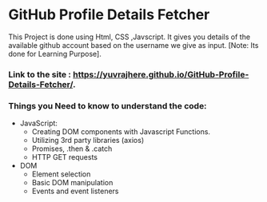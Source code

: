# GitHub Profile Details Fetcher
This Project is done using Html, CSS ,Javscript. It gives you details of the available github account based on the username we give as input. [Note: Its done for Learning Purpose].

### Link to the site : https://yuvrajhere.github.io/GitHub-Profile-Details-Fetcher/.

### Things you Need to know to understand the code:
* JavaScript:
  * Creating DOM components with Javascript Functions.
  * Utilizing 3rd party libraries (axios)
  * Promises, .then & .catch
  * HTTP GET requests
* DOM
  * Element selection
  * Basic DOM manipulation
  * Events and event listeners

